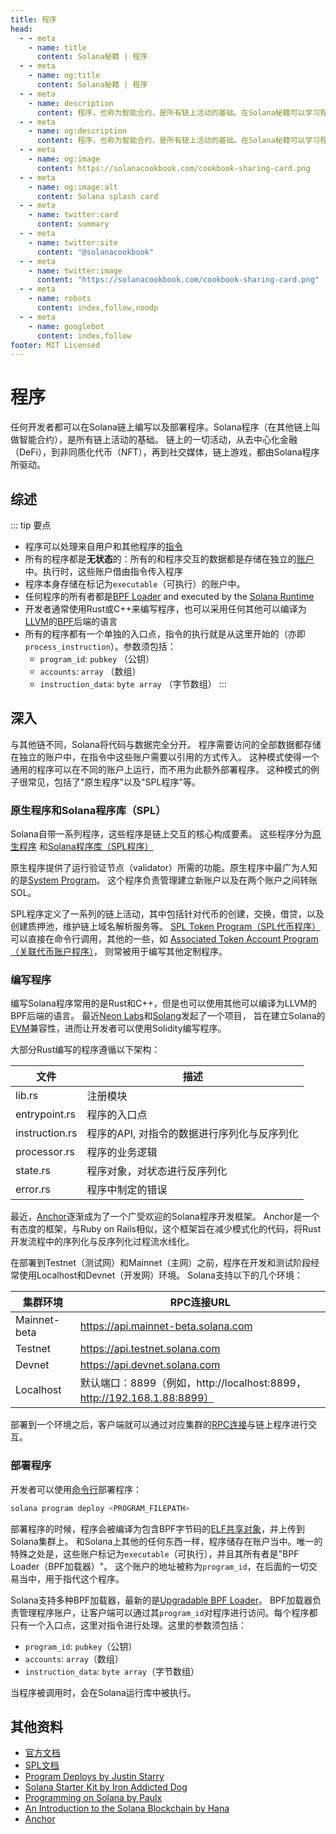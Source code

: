 ```yaml
---
title: 程序
head:
  - - meta
    - name: title
      content: Solana秘籍 | 程序
  - - meta
    - name: og:title
      content: Solana秘籍 | 程序
  - - meta
    - name: description
      content: 程序，也称为智能合约，是所有链上活动的基础。在Solana秘籍可以学习程序以及其他一些核心概念。
  - - meta
    - name: og:description
      content: 程序，也称为智能合约，是所有链上活动的基础。在Solana秘籍可以学习程序以及其他一些核心概念。
  - - meta
    - name: og:image
      content: https://solanacookbook.com/cookbook-sharing-card.png
  - - meta
    - name: og:image:alt
      content: Solana splash card
  - - meta
    - name: twitter:card
      content: summary
  - - meta
    - name: twitter:site
      content: "@solanacookbook"
  - - meta
    - name: twitter:image
      content: "https://solanacookbook.com/cookbook-sharing-card.png"
  - - meta
    - name: robots
      content: index,follow,noodp
  - - meta
    - name: googlebot
      content: index,follow
footer: MIT Licensed
---
```


# 程序

任何开发者都可以在Solana链上编写以及部署程序。Solana程序（在其他链上叫做智能合约），是所有链上活动的基础。
链上的一切活动，从去中心化金融（DeFi），到非同质化代币（NFT），再到社交媒体，链上游戏，都由Solana程序所驱动。

## 综述

::: tip 要点
- 程序可以处理来自用户和其他程序的[指令](./transactions)
- 所有的程序都是**无状态**的：所有的和程序交互的数据都是存储在独立的[账户](./accounts.md)中。执行时，这些账户借由指令传入程序
- 程序本身存储在标记为`executable`（可执行）的账户中。
- 任何程序的所有者都是[BPF Loader](https://docs.solana.com/developing/runtime-facilities/programs#bpf-loader) and executed by the [Solana Runtime](https://docs.solana.com/developing/programming-model/runtime)
- 开发者通常使用Rust或C++来编写程序，也可以采用任何其他可以编译为[LLVM](https://llvm.org/)的[BPF](https://en.wikipedia.org/wiki/Berkeley_Packet_Filter)后端的语言
- 所有的程序都有一个单独的入口点，指令的执行就是从这里开始的（亦即`process_instruction`）。参数须包括：
    - `program_id`: `pubkey` （公钥）
    - `accounts`: `array` （数组）
    - `instruction_data`: `byte array` （字节数组）
:::

## 深入

与其他链不同，Solana将代码与数据完全分开。
程序需要访问的全部数据都存储在独立的账户中，在指令中这些账户需要以引用的方式传入。
这种模式使得一个通用的程序可以在不同的账户上运行，而不用为此额外部署程序。
这种模式的例子很常见，包括了"原生程序"以及"SPL程序"等。

### 原生程序和Solana程序库（SPL）

Solana自带一系列程序，这些程序是链上交互的核心构成要素。
这些程序分为[原生程序](https://docs.solana.com/developing/runtime-facilities/programs#bpf-loader)
和[Solana程序库（SPL程序）](https://spl.solana.com/)

原生程序提供了运行验证节点（validator）所需的功能。原生程序中最广为人知的是[System Program](https://docs.solana.com/developing/runtime-facilities/programs#system-program)。
这个程序负责管理建立新账户以及在两个账户之间转账SOL。

SPL程序定义了一系列的链上活动，其中包括针对代币的创建，交换，借贷，以及创建质押池，维护链上域名解析服务等。
[SPL Token Program（SPL代币程序）](https://spl.solana.com/token)可以直接在命令行调用，其他的一些，如
[Associated Token Account Program（关联代币账户程序）](https://spl.solana.com/associated-token-account)，
则常被用于编写其他定制程序。

### 编写程序

编写Solana程序常用的是Rust和C++，但是也可以使用其他可以编译为LLVM的BPF后端的语言。
最近[Neon Labs](https://neon-labs.org/)和[Solang](https://solang.readthedocs.io/en/latest/)发起了一个项目，
旨在建立Solana的[EVM](https://ethereum.org/en/developers/docs/evm/)兼容性，进而让开发者可以使用Solidity编写程序。

大部分Rust编写的程序遵循以下架构：

| 文件           | 描述                                   |
|----------------|-----------------------------------------------|
| lib.rs         | 注册模块                           |
| entrypoint.rs  | 程序的入口点                     |
| instruction.rs | 程序的API, 对指令的数据进行序列化与反序列化 |
| processor.rs   | 程序的业务逻辑                                 |
| state.rs       | 程序对象，对状态进行反序列化        |
| error.rs       | 程序中制定的错误                      |

最近，[Anchor](https://project-OpenBook.github.io/anchor/getting-started/introduction.html)逐渐成为了一个广受欢迎的Solana程序开发框架。
Anchor是一个有态度的框架，与Ruby on Rails相似，这个框架旨在减少模式化的代码，将Rust开发流程中的序列化与反序列化过程流水线化。

在部署到Testnet（测试网）和Mainnet（主网）之前，程序在开发和测试阶段经常使用Localhost和Devnet（开发网）环境。
Solana支持以下的几个环境：

| 集群环境              | RPC连接URL                                                                 |
|----------------------|---------------------------------------------------------------------------|
| Mainnet-beta         | https://api.mainnet-beta.solana.com                                       |
| Testnet              | https://api.testnet.solana.com                                            |
| Devnet               | https://api.devnet.solana.com                                             |
| Localhost            | 默认端口：8899（例如，http://localhost:8899，http://192.168.1.88:8899）      |

部署到一个环境之后，客户端就可以通过对应集群的[RPC连接](https://docs.solana.com/developing/clients/jsonrpc-api)与链上程序进行交互。

### 部署程序

开发者可以使用[命令行](https://docs.solana.com/cli/deploy-a-program)部署程序：

```bash
solana program deploy <PROGRAM_FILEPATH>
```

部署程序的时候，程序会被编译为包含BPF字节码的[ELF共享对象](https://en.wikipedia.org/wiki/Executable_and_Linkable_Format)，并上传到Solana集群上。
和Solana上其他的任何东西一样，程序储存在账户当中。唯一的特殊之处是，这些账户标记为`executable`（可执行），并且其所有者是"BPF Loader（BPF加载器）"。
这个账户的地址被称为`program_id`，在后面的一切交易当中，用于指代这个程序。

Solana支持多种BPF加载器，最新的是[Upgradable BPF Loader](https://explorer.solana.com/address/BPFLoaderUpgradeab1e11111111111111111111111)。
BPF加载器负责管理程序账户，让客户端可以通过其`program_id`对程序进行访问。每个程序都只有一个入口点，这里对指令进行处理。这里的参数须包括：
- `program_id`: `pubkey`（公钥）
- `accounts`: `array`（数组）
- `instruction_data`: `byte array`（字节数组）

当程序被调用时，会在Solana运行库中被执行。

## 其他资料

- [官方文档](https://docs.solana.com/developing/on-chain-programs/overview)
- [SPL文档](https://spl.solana.com/)
- [Program Deploys by Justin Starry](https://jstarry.notion.site/Program-deploys-29780c48794c47308d5f138074dd9838)
- [Solana Starter Kit by Iron Addicted Dog](https://hackmd.io/@ironaddicteddog/solana-starter-kit)
- [Programming on Solana by Paulx](https://paulx.dev/blog/2021/01/14/programming-on-solana-an-introduction/)
- [An Introduction to the Solana Blockchain by Hana](https://2501babe.github.io/posts/solana101.html)
- [Anchor](https://project-OpenBook.github.io/anchor/getting-started/introduction.html)
